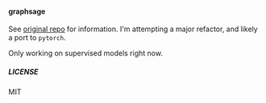 #### graphsage

See [original repo](https://github.com/williamleif/GraphSAGE) for information.  I'm attempting a major refactor, and likely a port to `pytorch`.  

Only working on supervised models right now.

##### LICENSE
MIT


